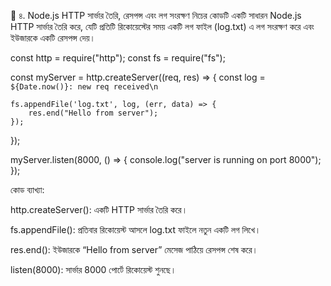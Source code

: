 📌 ৪. Node.js HTTP সার্ভার তৈরি, রেসপন্স এবং লগ সংরক্ষণ 
নিচের কোডটি একটি সাধারন Node.js HTTP সার্ভার তৈরি করে, যেটি প্রতিটি রিকোয়েস্টের সময় একটি লগ ফাইল (log.txt) এ লগ সংরক্ষণ করে এবং ইউজারকে একটি রেসপন্স দেয়।


const http = require("http");
const fs = require("fs");

const myServer = http.createServer((req, res) => {
    const log = `${Date.now()}: new req received\n`

    fs.appendFile('log.txt', log, (err, data) => {
        res.end("Hello from server");
    });
});

myServer.listen(8000, () => {
    console.log("server is running on port 8000");
});

কোড ব্যাখ্যা:

http.createServer():
একটি HTTP সার্ভার তৈরি করে।


fs.appendFile():
প্রতিবার রিকোয়েস্ট আসলে log.txt ফাইলে নতুন একটি লগ লিখে।


res.end():
ইউজারকে “Hello from server” মেসেজ পাঠিয়ে রেসপন্স শেষ করে।


listen(8000):
সার্ভার 8000 পোর্টে রিকোয়েস্ট শুনছে।
